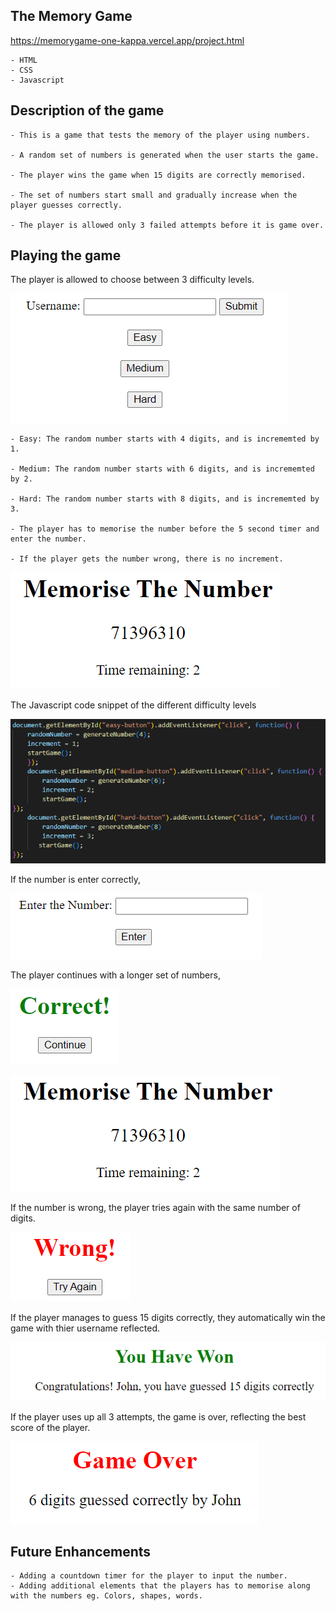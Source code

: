 ## The Memory Game
https://memorygame-one-kappa.vercel.app/project.html

    - HTML
    - CSS
    - Javascript


## Description of the game

    - This is a game that tests the memory of the player using numbers.

    - A random set of numbers is generated when the user starts the game.

    - The player wins the game when 15 digits are correctly memorised.

    - The set of numbers start small and gradually increase when the player guesses correctly.

    - The player is allowed only 3 failed attempts before it is game over.

## Playing the game
The player is allowed to choose between 3 difficulty levels.

![alt text](image-3.png)

    - Easy: The random number starts with 4 digits, and is incrememted by 1.

    - Medium: The random number starts with 6 digits, and is incrememted by 2.

    - Hard: The random number starts with 8 digits, and is incrememted by 3.

    - The player has to memorise the number before the 5 second timer and enter the number.
    
    - If the player gets the number wrong, there is no increment.
    

![alt text](image-11.png)

The Javascript code snippet of the different difficulty levels

![alt text](image-12.png)


If the number is enter correctly,

![alt text](image-4.png)

The player continues with a longer set of numbers,

![alt text](image-5.png)

![alt text](image-6.png)

If the number is wrong, the player tries again with the same number of digits.

![alt text](image-2.png)

If the player manages to guess 15 digits correctly, they automatically win the game with thier username reflected.

![alt text](image-1.png)

If the player uses up all 3 attempts, the game is over, reflecting the best score of the player.

![alt text](image.png)


## Future Enhancements

    - Adding a countdown timer for the player to input the number.
    - Adding additional elements that the players has to memorise along with the numbers eg. Colors, shapes, words.
